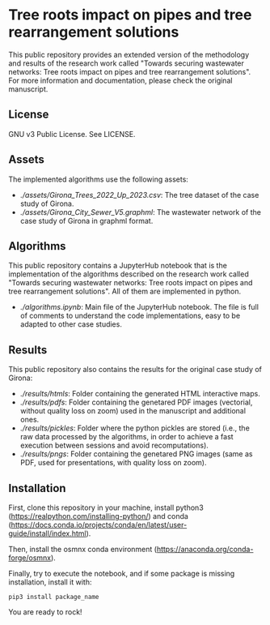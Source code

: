# Tree roots impact on pipes and tree rearrangement solutions

This public repository provides an extended version of the methodology and results of the research work called "Towards securing wastewater networks: Tree roots impact on pipes and tree rearrangement solutions". For more information and documentation, please check the original manuscript.

## License 

GNU v3 Public License. See LICENSE.

## Assets

The implemented algorithms use the following assets:

 - *./assets/Girona_Trees_2022_Up_2023.csv*: The tree dataset of the case study of Girona.
 - *./assets/Girona_City_Sewer_V5.graphml*: The wastewater network of the case study of Girona in graphml format.

## Algorithms

This public repository contains a JupyterHub notebook that is the implementation of the algorithms described on the research work called "Towards securing wastewater networks: Tree roots impact on pipes and tree rearrangement solutions". All of them are implemented in python.

 - *./algorithms.ipynb*: Main file of the JupyterHub notebook. The file is full of comments to understand the code implementations, easy to be adapted to other case studies.

## Results

This public repository also contains the results for the original case study of Girona:

 - *./results/htmls*: Folder containing the generated HTML interactive maps. 
 - *./results/pdfs*: Folder containing the genetared PDF images (vectorial, without quality loss on zoom) used in the manuscript and additional ones.
 - *./results/pickles*: Folder where the python pickles are stored (i.e., the raw data processed by the algorithms, in order to achieve a fast execution between sessions and avoid recomputations).
 - *./results/pngs*: Folder containing the genetared PNG images (same as PDF, used for presentations, with quality loss on zoom).

## Installation

First, clone this repository in your machine, install python3 (https://realpython.com/installing-python/) and conda (https://docs.conda.io/projects/conda/en/latest/user-guide/install/index.html).

Then, install the osmnx conda environment (https://anaconda.org/conda-forge/osmnx).

Finally, try to execute the notebook, and if some package is missing installation, install it with:

```
pip3 install package_name
```

You are ready to rock!